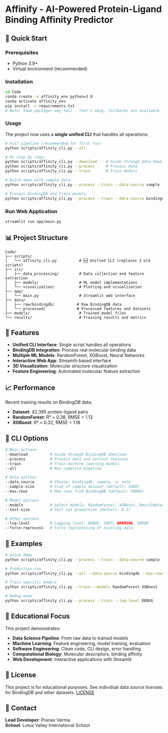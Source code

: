 # Affinify - AI-Powered Protein-Ligand Binding Affinity Predictor


## 🚀 Quick Start

### Prerequisites
- Python 3.9+
- Virtual environment (recommended)

### Installation
```bash
cd Code
conda create -n affinity_env python=3.9
conda activate affinity_env
pip install -r requirements.txt
# Note: Some packages may fail - that's okay, fallbacks are available
```

### Usage

The project now uses a **single unified CLI** that handles all operations:

```bash
# Full pipeline (recommended for first run)
python scripts/affinity_cli.py --all

# Or step by step:
python scripts/affinity_cli.py --download    # Guide through data download
python scripts/affinity_cli.py --process     # Process data
python scripts/affinity_cli.py --train       # Train models

# Quick demo with sample data
python scripts/affinity_cli.py --process --train --data-source sample --sample-size 5000

# Process BindingDB and train models
python scripts/affinity_cli.py --process --train --data-source bindingdb --max-rows 50000
```

### Run Web Application
```bash
streamlit run app/main.py
```

## 📊 Project Structure

```
Code/
├── scripts/
│   └── affinity_cli.py          # 🆕 Unified CLI (replaces 3 old scripts)
├── src/
│   ├── data_processing/         # Data collection and feature extraction
│   ├── models/                  # ML model implementations
│   └── visualization/           # Plotting and visualization
├── app/
│   └── main.py                  # Streamlit web interface
├── data/
│   ├── raw/bindingdb/          # Raw BindingDB data
│   └── processed/              # Processed features and datasets
├── models/                      # Trained model files
└── results/                     # Training results and metrics
```

## 🧬 Features

- **Unified CLI Interface**: Single script handles all operations
- **BindingDB Integration**: Process real molecular binding data
- **Multiple ML Models**: RandomForest, XGBoost, Neural Networks
- **Interactive Web App**: Streamlit-based interface
- **3D Visualization**: Molecular structure visualization
- **Feature Engineering**: Automated molecular feature extraction

## 📈 Performance

Recent training results on BindingDB data:
- **Dataset**: 42,395 protein-ligand pairs
- **RandomForest**: R² = 0.38, RMSE = 1.13
- **XGBoost**: R² = 0.32, RMSE = 1.18

## 🔧 CLI Options

```bash
# Main actions
--download          # Guide through BindingDB download
--process           # Process data and extract features  
--train             # Train machine learning models
--all               # Run complete pipeline

# Data options
--data-source       # Choose: bindingdb, sample, or auto
--sample-size       # Size of sample dataset (default: 5000)
--max-rows          # Max rows from BindingDB (default: 50000)

# Model options
--models            # Select models: RandomForest, XGBoost, NeuralNetwork
--test-size         # Test set proportion (default: 0.2)

# Other options
--log-level         # Logging level: DEBUG, INFO, WARNING, ERROR
--force-reprocess   # Force reprocessing of existing data
```

## 🎯 Examples

```bash
# Quick demo
python scripts/affinity_cli.py --process --train --data-source sample --sample-size 1000

# Production run
python scripts/affinity_cli.py --all --data-source bindingdb --max-rows 100000

# Train specific models
python scripts/affinity_cli.py --train --models RandomForest XGBoost

# Debug mode
python scripts/affinity_cli.py --process --train --log-level DEBUG
```

## 🧪 Educational Focus

This project demonstrates:
- **Data Science Pipeline**: From raw data to trained models
- **Machine Learning**: Feature engineering, model training, evaluation
- **Software Engineering**: Clean code, CLI design, error handling
- **Computational Biology**: Molecular descriptors, binding affinity
- **Web Development**: Interactive applications with Streamlit

## 📝 License

This project is for educational purposes. See individual data source licenses for BindingDB and other datasets. [LICENSE](../LICENSE)


## 📧 Contact

**Lead Developer**: Pranav Verma  
**School**: Lotus Valley International School  
